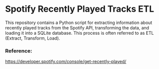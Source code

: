 # Spotify Recently Played Tracks ETL

This repository contains a Python script for extracting information about recently played tracks from the Spotify API, transforming the data, and loading it into a SQLite database. This process is often referred to as ETL (Extract, Transform, Load).

### Reference:
https://developer.spotify.com/console/get-recently-played/